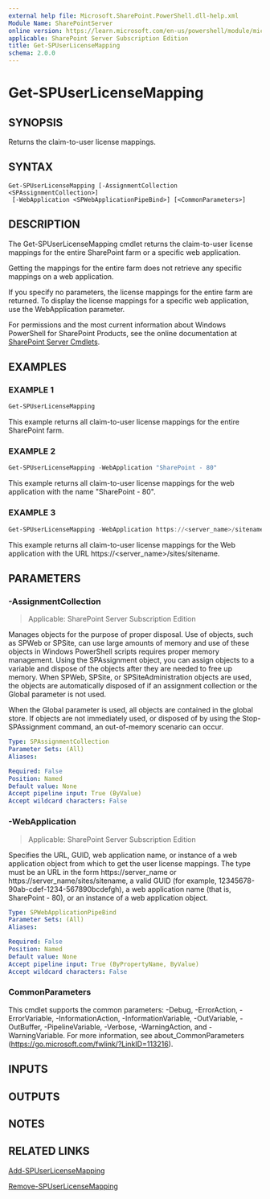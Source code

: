 ```yaml
---
external help file: Microsoft.SharePoint.PowerShell.dll-help.xml
Module Name: SharePointServer
online version: https://learn.microsoft.com/en-us/powershell/module/microsoft.sharepoint.powershell/get-spuserlicensemapping
applicable: SharePoint Server Subscription Edition
title: Get-SPUserLicenseMapping
schema: 2.0.0
---
```


# Get-SPUserLicenseMapping

## SYNOPSIS

Returns the claim-to-user license mappings.


## SYNTAX

```
Get-SPUserLicenseMapping [-AssignmentCollection <SPAssignmentCollection>]
 [-WebApplication <SPWebApplicationPipeBind>] [<CommonParameters>]
```

## DESCRIPTION
The Get-SPUserLicenseMapping cmdlet returns the claim-to-user license mappings for the entire SharePoint farm or a specific web application.

Getting the mappings for the entire farm does not retrieve any specific mappings on a web application.

If you specify no parameters, the license mappings for the entire farm are returned.
To display the license mappings for a specific web application, use the WebApplication parameter.

For permissions and the most current information about Windows PowerShell for SharePoint Products, see the online documentation at [SharePoint Server Cmdlets](https://learn.microsoft.com/powershell/sharepoint/sharepoint-server/sharepoint-server-cmdlets).

## EXAMPLES

### EXAMPLE 1
```powershell
Get-SPUserLicenseMapping
```

This example returns all claim-to-user license mappings for the entire SharePoint farm.

### EXAMPLE 2
```powershell
Get-SPUserLicenseMapping -WebApplication "SharePoint - 80"
```

This example returns all claim-to-user license mappings for the web application with the name "SharePoint - 80".

### EXAMPLE 3
```powershell
Get-SPUserLicenseMapping -WebApplication https://<server_name>/sitename
```

This example returns all claim-to-user license mappings for the Web application with the URL https://\<server_name\>/sites/sitename.

## PARAMETERS

### -AssignmentCollection

> Applicable: SharePoint Server Subscription Edition

Manages objects for the purpose of proper disposal.
Use of objects, such as SPWeb or SPSite, can use large amounts of memory and use of these objects in Windows PowerShell scripts requires proper memory management.
Using the SPAssignment object, you can assign objects to a variable and dispose of the objects after they are needed to free up memory.
When SPWeb, SPSite, or SPSiteAdministration objects are used, the objects are automatically disposed of if an assignment collection or the Global parameter is not used.

When the Global parameter is used, all objects are contained in the global store.
If objects are not immediately used, or disposed of by using the Stop-SPAssignment command, an out-of-memory scenario can occur.

```yaml
Type: SPAssignmentCollection
Parameter Sets: (All)
Aliases:

Required: False
Position: Named
Default value: None
Accept pipeline input: True (ByValue)
Accept wildcard characters: False
```

### -WebApplication

> Applicable: SharePoint Server Subscription Edition

Specifies the URL, GUID, web application name, or instance of a web application object from which to get the user license mappings.
The type must be an URL in the form https://server_name or https://server_name/sites/sitename, a valid GUID (for example, 12345678-90ab-cdef-1234-567890bcdefgh), a web application name (that is, SharePoint - 80), or an instance of a web application object.

```yaml
Type: SPWebApplicationPipeBind
Parameter Sets: (All)
Aliases:

Required: False
Position: Named
Default value: None
Accept pipeline input: True (ByPropertyName, ByValue)
Accept wildcard characters: False
```

### CommonParameters
This cmdlet supports the common parameters: -Debug, -ErrorAction, -ErrorVariable, -InformationAction, -InformationVariable, -OutVariable, -OutBuffer, -PipelineVariable, -Verbose, -WarningAction, and -WarningVariable. For more information, see about_CommonParameters (https://go.microsoft.com/fwlink/?LinkID=113216).

## INPUTS

## OUTPUTS

## NOTES

## RELATED LINKS

[Add-SPUserLicenseMapping](Add-SPUserLicenseMapping.md)

[Remove-SPUserLicenseMapping](Remove-SPUserLicenseMapping.md)

